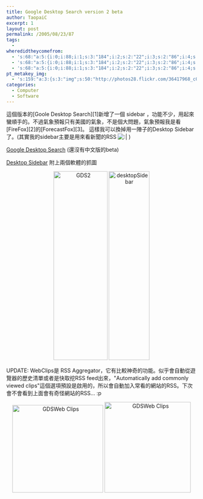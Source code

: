 ```yaml
---
title: Google Desktop Search version 2 beta
author: TaopaiC
excerpt: 1
layout: post
permalink: /2005/08/23/87
tags:
  - 
wheredidtheycomefrom:
  - 's:68:"a:5:{i:0;i:88;i:1;s:3:"184";i:2;s:2:"22";i:3;s:2:"86";i:4;s:2:"80";}";'
  - 's:68:"a:5:{i:0;i:88;i:1;s:3:"184";i:2;s:2:"22";i:3;s:2:"86";i:4;s:2:"80";}";'
  - 's:68:"a:5:{i:0;i:88;i:1;s:3:"184";i:2;s:2:"22";i:3;s:2:"86";i:4;s:2:"80";}";'
pt_metakey_img:
  - 's:159:"a:3:{s:3:"img";s:50:"http://photos28.flickr.com/36417968_c03681a576.jpg";s:3:"alt";s:4:"GDS2";s:3:"url";s:46:"http://www.flickr.com/photos/taopaic/36417968/";}";'
categories:
  - Computer
  - Software
---
```

</p> 
這個版本的[Goole Desktop Search][1]新增了一個 sidebar ，功能不少，用起來蠻順手的。不過氣象預報只有美國的氣象，不是個大問題，氣象預報我是看[FireFox][2]的[ForecastFox][3]。 這樣我可以換掉用一陣子的Desktop Sidebar了。(其實我的sidebar主要是用來看新聞的RSS <img src='http://pctao.org/wp-includes/images/smilies/icon_neutral.gif' alt=':|' class='wp-smiley' /> ) 

[Google Desktop Search][1] (還沒有中文版的beta) 

[Desktop Sidebar][4] 附上兩個軟體的抓圖

<p align="center">
  <a href="http://www.flickr.com/photos/taopaic/36417968/" title="Google Desktop Search v2 beta"><img width="143" height="500" src="http://photos28.flickr.com/36417968_c03681a576.jpg" alt="GDS2" /></a> <a href="http://www.flickr.com/photos/taopaic/36417972/" title="Desktop Sidebar"><img width="108" height="500" src="http://photos27.flickr.com/36417972_45ebd0c3c8.jpg" alt="desktopSidebar" /></a>
</p>

UPDATE: WebClips是 RSS Aggregator，它有比較神奇的功能。似乎會自動從遊覽器的歷史清單或者是快取挖RSS feed出來，"Automatically add commonly viewed clips"這個選項預設是啟用的，所以會自動加入常看的網站的RSS。下次會不會看到上面會有奇怪網站的RSS&#8230; :p 

<div align="center">
  <a title="Google Desktop Search v2 beta" href="http://www.flickr.com/photos/taopaic/36515997/"><img width="240" height="232" alt="GDSWeb Clips" src="http://photos24.flickr.com/36515997_dd262ab8c9_m.jpg" /></a> <a title="Google Desktop Search v2 beta" href="http://www.flickr.com/photos/taopaic/36515998/"><img width="228" height="240" alt="GDSWeb Clips" src="http://photos28.flickr.com/36515998_49e06f9a19_m.jpg" /></a>
</div></p>

 [1]: http://desktop.google.com/en/
 [2]: http://moztw.org/
 [3]: http://forecastfox.mozdev.org/
 [4]: http://www.desktopsidebar.com/